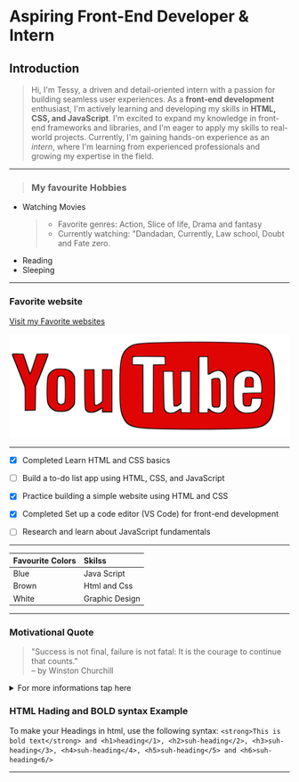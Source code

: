 #  Aspiring Front-End Developer & Intern
## Introduction
> Hi, I'm Tessy, a driven and detail-oriented intern with a passion for building seamless user experiences. As a **front-end development** enthusiast, I'm actively learning and developing my skills in **HTML, CSS, and JavaScript**. I'm excited to expand my knowledge in front-end frameworks and libraries, and I'm eager to apply my skills to real-world projects. Currently, I'm gaining hands-on experience as an *intern*, where I'm learning from experienced professionals and growing my expertise in the field.


***

> ### My favourite Hobbies
-  Watching Movies
   > - Favorite genres: Action, Slice of life, Drama and fantasy
   > - Currently watching: "Dandadan, Currently, Law school, Doubt and Fate zero.
-  Reading
-  Sleeping 

***


### Favorite website ###

[Visit my Favorite websites](https://www.youtube.com/)

![A youtube logo](Youtube.png "Youtube Logo")

---

- [x] Completed Learn HTML and CSS basics
- [ ] Build a to-do list app using HTML, CSS, and JavaScript
- [x] Practice building a simple website using HTML and CSS
- [x] Completed Set up a code editor (VS Code) for front-end development
- [ ] Research and learn about JavaScript fundamentals


***

| Favourite Colors         | Skilss              |
|:-------------------------|:--------------------|
| Blue                     | Java Script         |
| Brown                    | Html and Css        |
| White                    | Graphic Design      |


***


### Motivational Quote
> "Success is not final, failure is not fatal: It is the courage to continue that counts."  
> – by Winston Churchill


<details>
<summary>For more informations tap here</summary>
 Hi, I'm Tessy, a driven and detail-oriented intern with a passion for building seamless user experiences. As a **front-end development** enthusiast, I'm actively learning and developing my skills in **HTML, CSS, and JavaScript**. I'm excited to expand my knowledge in front-end frameworks and libraries, and I'm eager to apply my skills to real-world projects. Currently, I'm gaining hands-on experience as an *intern*, where I'm learning from experienced professionals and growing my expertise in the field.
</details>

### HTML Hading and BOLD syntax Example
To make your Headings in html, use the following syntax: ` <strong>This is bold text</strong> and <h1>heading</1>, <h2>suh-heading</2>, <h3>suh-heading</3>, <h4>suh-heading</4>, <h5>suh-heading</5> and <h6>suh-heading<6/> `


***